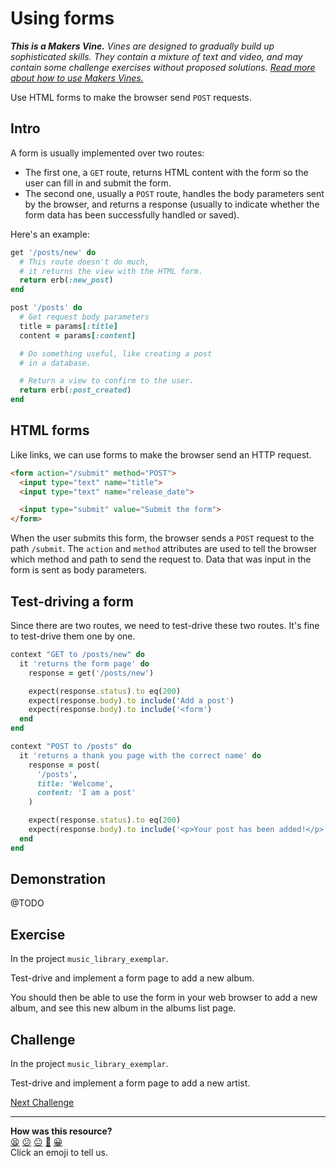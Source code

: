 # Using forms

_**This is a Makers Vine.** Vines are designed to gradually build up sophisticated skills. They contain a mixture of text and video, and may contain some challenge exercises without proposed solutions. [Read more about how to use Makers
Vines.](https://github.com/makersacademy/course/blob/main/labels/vines.md)_

Use HTML forms to make the browser send `POST` requests.

## Intro

A form is usually implemented over two routes:
  * The first one, a `GET` route, returns HTML content with the form so the user can fill in and submit the form.
  * The second one, usually a `POST` route, handles the body parameters sent by the browser, and returns a response (usually to indicate whether the form data has been successfully handled or saved).

Here's an example:

```ruby
get '/posts/new' do
  # This route doesn't do much,
  # it returns the view with the HTML form.
  return erb(:new_post)
end

post '/posts' do
  # Get request body parameters
  title = params[:title]
  content = params[:content]

  # Do something useful, like creating a post
  # in a database.

  # Return a view to confirm to the user.
  return erb(:post_created)
end
```

## HTML forms

Like links, we can use forms to make the browser send an HTTP request.

```html
<form action="/submit" method="POST">
  <input type="text" name="title">
  <input type="text" name="release_date">

  <input type="submit" value="Submit the form">
</form>
```

When the user submits this form, the browser sends a `POST` request to the path `/submit`. The `action` and `method` attributes are used to tell the browser which method and path to send the request to. Data that was input in the form is sent as body parameters.

## Test-driving a form

Since there are two routes, we need to test-drive these two routes. It's fine to test-drive them one by one.

```ruby
context "GET to /posts/new" do
  it 'returns the form page' do
    response = get('/posts/new')

    expect(response.status).to eq(200)
    expect(response.body).to include('Add a post')
    expect(response.body).to include('<form')
  end
end

context "POST to /posts" do
  it 'returns a thank you page with the correct name' do
    response = post(
      '/posts',
      title: 'Welcome',
      content: 'I am a post'
    )

    expect(response.status).to eq(200)
    expect(response.body).to include('<p>Your post has been added!</p>')
  end
end
```

## Demonstration

@TODO

## Exercise

In the project `music_library_exemplar`.

Test-drive and implement a form page to add a new album.

You should then be able to use the form in your web browser to add a new album, and see this new album in the albums list page. 

## Challenge

In the project `music_library_exemplar`.

Test-drive and implement a form page to add a new artist.


[Next Challenge](05_deploying.md)

<!-- BEGIN GENERATED SECTION DO NOT EDIT -->

---

**How was this resource?**  
[😫](https://airtable.com/shrUJ3t7KLMqVRFKR?prefill_Repository=makersacademy/web-applications&prefill_File=html_bites/04_using_forms.md&prefill_Sentiment=😫) [😕](https://airtable.com/shrUJ3t7KLMqVRFKR?prefill_Repository=makersacademy/web-applications&prefill_File=html_bites/04_using_forms.md&prefill_Sentiment=😕) [😐](https://airtable.com/shrUJ3t7KLMqVRFKR?prefill_Repository=makersacademy/web-applications&prefill_File=html_bites/04_using_forms.md&prefill_Sentiment=😐) [🙂](https://airtable.com/shrUJ3t7KLMqVRFKR?prefill_Repository=makersacademy/web-applications&prefill_File=html_bites/04_using_forms.md&prefill_Sentiment=🙂) [😀](https://airtable.com/shrUJ3t7KLMqVRFKR?prefill_Repository=makersacademy/web-applications&prefill_File=html_bites/04_using_forms.md&prefill_Sentiment=😀)  
Click an emoji to tell us.

<!-- END GENERATED SECTION DO NOT EDIT -->
